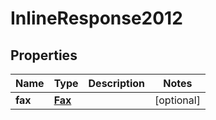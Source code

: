 
# InlineResponse2012

## Properties
Name | Type | Description | Notes
------------ | ------------- | ------------- | -------------
**fax** | [**Fax**](Fax.md) |  |  [optional]



